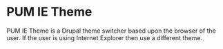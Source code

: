 PUM IE Theme
============

PUM IE Theme is a Drupal theme switcher based upon the browser of the user.
If the user is using Internet Explorer then use a different theme.